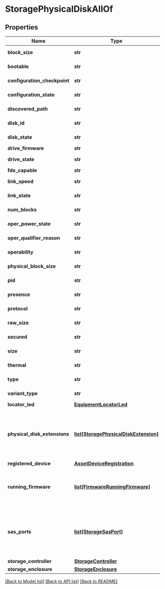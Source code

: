 # StoragePhysicalDiskAllOf

## Properties
Name | Type | Description | Notes
------------ | ------------- | ------------- | -------------
**block_size** | **str** | The block size of the physical disk.   | [optional] [readonly] 
**bootable** | **str** |  | [optional] [readonly] 
**configuration_checkpoint** | **str** |  | [optional] [readonly] 
**configuration_state** | **str** |  | [optional] [readonly] 
**discovered_path** | **str** |  | [optional] [readonly] 
**disk_id** | **str** |  | [optional] [readonly] 
**disk_state** | **str** | This field identifies the health of the disk.   | [optional] [readonly] 
**drive_firmware** | **str** |  | [optional] 
**drive_state** | **str** |  | [optional] [readonly] 
**fde_capable** | **str** |  | [optional] 
**link_speed** | **str** |  | [optional] [readonly] 
**link_state** | **str** |  | [optional] [readonly] 
**num_blocks** | **str** | The number of blocks present on the physical disk.   | [optional] [readonly] 
**oper_power_state** | **str** |  | [optional] [readonly] 
**oper_qualifier_reason** | **str** |  | [optional] [readonly] 
**operability** | **str** |  | [optional] [readonly] 
**physical_block_size** | **str** |  | [optional] [readonly] 
**pid** | **str** | This field identifies the Product ID for physicalDisk.   | [optional] [readonly] 
**presence** | **str** |  | [optional] [readonly] 
**protocol** | **str** |  | [optional] [readonly] 
**raw_size** | **str** |  | [optional] [readonly] 
**secured** | **str** | This field identifies whether the disk is encrypted.   | [optional] 
**size** | **str** |  | [optional] [readonly] 
**thermal** | **str** |  | [optional] [readonly] 
**type** | **str** |  | [optional] [readonly] 
**variant_type** | **str** |  | [optional] [readonly] 
**locator_led** | [**EquipmentLocatorLed**](.md) |  | [optional] 
**physical_disk_extensions** | [**list[StoragePhysicalDiskExtension]**](StoragePhysicalDiskExtension.md) | A reference to a storagePhysicalDiskExtension resource. When the $expand query parameter is specified, the referenced resource is returned inline. The physical connectivity between a SCSI controller and physical disks.  | [optional] 
**registered_device** | [**AssetDeviceRegistration**](.md) |  | [optional] 
**running_firmware** | [**list[FirmwareRunningFirmware]**](FirmwareRunningFirmware.md) | A reference to a firmwareRunningFirmware resource. When the $expand query parameter is specified, the referenced resource is returned inline.  | [optional] [readonly] 
**sas_ports** | [**list[StorageSasPort]**](StorageSasPort.md) | A reference to a storageSasPort resource. When the $expand query parameter is specified, the referenced resource is returned inline. It is a reference to SAS Port to physical disk.  | [optional] [readonly] 
**storage_controller** | [**StorageController**](.md) |  | [optional] 
**storage_enclosure** | [**StorageEnclosure**](.md) |  | [optional] 

[[Back to Model list]](../README.md#documentation-for-models) [[Back to API list]](../README.md#documentation-for-api-endpoints) [[Back to README]](../README.md)



